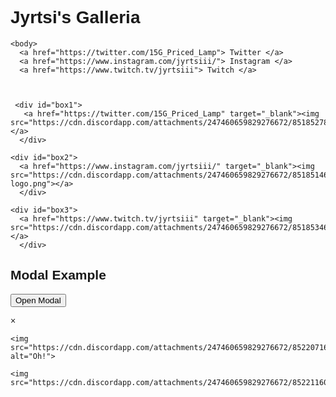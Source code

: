 <!DOCTYPE html>
<hmtl>
  
  <head>
  <title> Jyrin Galleria </title> 
  <link rel="stylesheet" href="style.css">
  </head>

  <h1> Jyrtsi's Galleria </h1>

    <body>
      <a href="https://twitter.com/15G_Priced_Lamp"> Twitter </a>
      <a href="https://www.instagram.com/jyrtsiii/"> Instagram </a>
      <a href="https://www.twitch.tv/jyrtsiii"> Twitch </a>
      
      
    
     <div id="box1">
       <a href="https://twitter.com/15G_Priced_Lamp" target="_blank"><img src="https://cdn.discordapp.com/attachments/247460659829276672/851852781098893342/sdfdssdf.png"></a>
      </div>
      
    <div id="box2">
      <a href="https://www.instagram.com/jyrtsiii/" target="_blank"><img src="https://cdn.discordapp.com/attachments/247460659829276672/851851468608241674/instagram-logo.png"></a>
      </div>
      
    <div id="box3">
      <a href="https://www.twitch.tv/jyrtsiii" target="_blank"><img src="https://cdn.discordapp.com/attachments/247460659829276672/851853460881801266/cb3a3f13cf3d73572cdb684b03d1fad7.jpg"></a>
      </div>
  
  
<head>
   <meta name="viewport" content="width=device-width, initial-scale=1">
<style>
body {font-family: Arial, Helvetica, sans-serif;}

/* The Modal (background) */
.modal {
  display: none; /* Hidden by default */
  position: fixed; /* Stay in place */
  z-index: 1; /* Sit on top */
  padding-top: 100px; /* Location of the box */
  left: 0;
  top: 0;
  width: 10%; 
  height: 10%; 
  overflow: auto; /* Enable scroll if needed */
  background-color: rgb(0,0,0); /* Fallback color */
  background-color: rgba(0,0,0,0.4); /* Black w/ opacity */
}

/* Modal Content */
.modal-content {
  background-color: #fefefe;
  margin: auto;
  padding: 20px;
  border: 1px solid #888;
  width: 80%;
}

/* The Close Button */
.close {
  color: #aaaaaa;
  float: right;
  font-size: 28px;
  font-weight: bold;
}

.close:hover,
.close:focus {
  color: #000;
  text-decoration: none;
  cursor: pointer;
}
</style>
      </head>
<body>

<h2>Modal Example</h2>

<!-- Trigger/Open The Modal -->
<button id="myBtn">Open Modal</button>

<!-- The Modal -->
<div id="myModal" class="modal">

  <!-- Modal content -->
  <div class="modal-content">
    <span class="close">&times;</span>
    
    
    
    <img src="https://cdn.discordapp.com/attachments/247460659829276672/852207162699939902/Z.png" alt="Oh!">
    
    <img src="https://cdn.discordapp.com/attachments/247460659829276672/852211601327128637/Ir_1_of_1.jpg">
    
    
    
    
  </div>

</div>

<script>
// Get the modal
var modal = document.getElementById("myModal");

// Get the button that opens the modal
var btn = document.getElementById("myBtn");

// Get the <span> element that closes the modal
var span = document.getElementsByClassName("close")[0];

// When the user clicks the button, open the modal 
btn.onclick = function() {
  modal.style.display = "block";
}

// When the user clicks on <span> (x), close the modal
span.onclick = function() {
  modal.style.display = "none";
}

// When the user clicks anywhere outside of the modal, close it
window.onclick = function(event) {
  if (event.target == modal) {
    modal.style.display = "none";
  }
}
</script>


      
  </body>
  
<hmtl>
